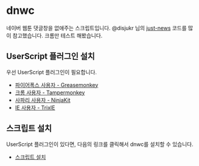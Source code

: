 # dnwc

네이버 웹툰 댓글창을 없애주는 스크립트입니다.
@disjukr 님의 [just-news](https://github.com/disjukr/just-news/) 코드를 많이 참고했습니다.
크롬만 테스트 해봤습니다.

## UserScript 플러그인 설치

우선 UserScript 플러그인이 필요합니다.

* [파이어폭스 사용자 - Greasemonkey](https://addons.mozilla.org/ko/firefox/addon/greasemonkey/)
* [크롬 사용자 - Tampermonkey](https://chrome.google.com/webstore/detail/tampermonkey/dhdgffkkebhmkfjojejmpbldmpobfkfo)
* [사파리 사용자 - NinjaKit](https://github.com/os0x/NinjaKit)
* [IE 사용자 - TrixIE](http://sourceforge.net/projects/trixiewpf45/)

## 스크립트 설치

UserScript 플러그인이 있다면, 다음의 링크를 클릭해서 dnwc를 설치할 수 있습니다.

* [스크립트 설치](https://cdn.rawgit.com/theeluwin/dnwc/0.1.0/dnwc.user.js)
